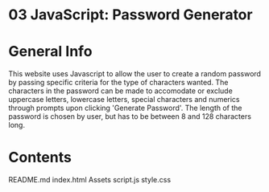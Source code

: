 # 03 JavaScript: Password Generator

# General Info
This website uses Javascript to allow the user to create a random password by passing specific criteria for the type of characters wanted. The characters in the password can be made to accomodate or exclude uppercase letters, lowercase letters, special characters and numerics through prompts upon clicking 'Generate Password'. The length of the password is chosen by user, but has to be between 8 and 128 characters long. 

# Contents
README.md
index.html
Assets 
    script.js
    style.css
